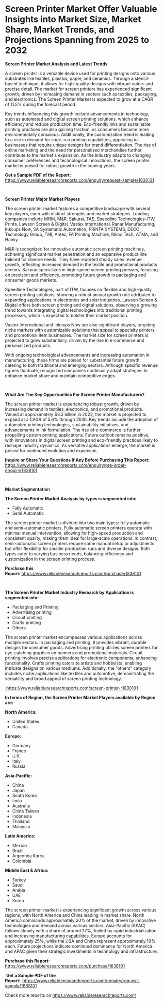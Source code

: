 <p><h1>Screen Printer Market Offer Valuable Insights into Market Size, Market Share, Market Trends, and Projections Spanning from 2025 to 2032</h1></p><p><strong>Screen Printer Market Analysis and Latest Trends</strong></p>
<p><p>A screen printer is a versatile device used for printing designs onto various substrates like textiles, plastics, paper, and ceramics. Through a stencil-based technique, it allows for high-quality designs with vibrant colors and precise detail. The market for screen printers has experienced significant growth, driven by increasing demand in sectors such as textiles, packaging, and electronics. The Screen Printer Market is expected to grow at a CAGR of 11.5% during the forecast period. </p><p>Key trends influencing this growth include advancements in technology, such as automated and digital screen printing solutions, which enhance efficiency and reduce production time. Eco-friendly inks and sustainable printing practices are also gaining traction, as consumers become more environmentally conscious. Additionally, the customization trend is leading to a rise in demand for short-run printing capabilities, appealing to businesses that require unique designs for brand differentiation. The rise of online marketing and the need for personalized merchandise further contribute to the market's expansion. As the industry adapts to changing consumer preferences and technological innovations, the screen printer market is poised for robust growth in the coming years.</p></p>
<p><strong>Get a Sample PDF of the Report:&nbsp;</strong> <a href="https://www.reliableresearchreports.com/enquiry/request-sample/1838101?utm_campaign=3360&utm_medium=2&utm_source=Github&utm_content=ia&utm_term=09042025&utm_id=screen-printer">https://www.reliableresearchreports.com/enquiry/request-sample/1838101</a></p>
<p>&nbsp;</p>
<p><strong>Screen Printer Major Market Players</strong></p>
<p><p>The screen printer market features a competitive landscape with several key players, each with distinct strengths and market strategies. Leading companies include MHM, M&R, Sakurai, TAS, Speedline Technologies-ITW, Printa, Lawson Screen & Digital, Vastex International, Ranar Manufacturing, Inkcups Now, SA Systematic Automation, PRiNTA SYSTEMS, DECO Technology Group, TMI, Antec, FA Printing Machine, Rhino Tech, ATMA, and Hanky.</p><p>M&R is recognized for innovative automatic screen printing machines, achieving significant market penetration and an expansive product line tailored for diverse needs. They have reported steady sales revenue growth, reflecting increased demand in the textile and promotional products sectors. Sakurai specializes in high-speed screen printing presses, focusing on precision and efficiency, promoting future growth in packaging and consumer goods markets.</p><p>Speedline Technologies, part of ITW, focuses on flexible and high-quality screen printing solutions, showing a robust annual growth rate attributed to expanding applications in electronics and solar industries. Lawson Screen & Digital offers both screen printing and digital solutions, observing a growing trend towards integrating digital technologies into traditional printing processes, which is expected to bolster their market position.</p><p>Vastex International and Inkcups Now are also significant players, targeting niche markets with customizable solutions that appeal to specialty printers and promotional item businesses. The market size for screen printers is projected to grow substantially, driven by the rise in e-commerce and personalized products.</p><p>With ongoing technological advancements and increasing automation in manufacturing, these firms are poised for substantial future growth, catering to both traditional and emerging sectors. Although specific revenue figures fluctuate, recognized companies continually adapt strategies to enhance market share and maintain competitive edges.</p></p>
<p>&nbsp;</p>
<p><strong>What Are The Key Opportunities For Screen Printer Manufacturers?</strong></p>
<p><p>The screen printer market is experiencing robust growth, driven by increasing demand in textiles, electronics, and promotional products. Valued at approximately $3.3 billion in 2022, the market is projected to expand at a CAGR of 5.6% through 2030. Key trends include the adoption of automated printing technologies, sustainability initiatives, and advancements in ink formulation. The rise of e-commerce is further propelling custom printing applications. Future outlook remains positive, with innovations in digital screen printing and eco-friendly practices likely to reshape industry dynamics. As versatile applications emerge, the market is poised for continued evolution and expansion.</p></p>
<p><strong>Inquire or Share Your Questions If Any Before Purchasing This Report:</strong> <a href="https://www.reliableresearchreports.com/enquiry/pre-order-enquiry/1838101?utm_campaign=3360&utm_medium=2&utm_source=Github&utm_content=ia&utm_term=09042025&utm_id=screen-printer">https://www.reliableresearchreports.com/enquiry/pre-order-enquiry/1838101</a></p>
<p>&nbsp;</p>
<p><strong>Market Segmentation</strong></p>
<p><strong>The Screen Printer Market Analysis by types is segmented into:</strong></p>
<p><ul><li>Fully Automatic</li><li>Semi Automatic</li></ul></p>
<p><p>The screen printer market is divided into two main types: fully automatic and semi-automatic printers. Fully automatic screen printers operate with minimal manual intervention, allowing for high-speed production and consistent quality, making them ideal for large-scale operations. In contrast, semi-automatic screen printers require some manual setup or adjustments but offer flexibility for smaller production runs and diverse designs. Both types cater to varying business needs, balancing efficiency and customization in the screen printing process.</p></p>
<p><strong>Purchase this Report:&nbsp;</strong><a href="https://www.reliableresearchreports.com/purchase/1838101?utm_campaign=3360&utm_medium=2&utm_source=Github&utm_content=ia&utm_term=09042025&utm_id=screen-printer">https://www.reliableresearchreports.com/purchase/1838101</a></p>
<p>&nbsp;</p>
<p><strong>The Screen Printer Market Industry Research by Application is segmented into:</strong></p>
<p><ul><li>Packaging and Printing</li><li>Advertising printing</li><li>Circuit printing</li><li>Crafts printing</li><li>Others</li></ul></p>
<p><p>The screen printer market encompasses various applications across multiple sectors. In packaging and printing, it provides vibrant, durable designs for consumer goods. Advertising printing utilizes screen printers for eye-catching graphics on banners and promotional materials. Circuit printing involves precise applications for electronic components, enhancing functionality. Crafts printing caters to artists and hobbyists, enabling intricate designs on various mediums. Additionally, the "others" category includes niche applications like textiles and automotive, demonstrating the versatility and broad appeal of screen printing technology.</p></p>
<p><a href="https://www.reliableresearchreports.com/screen-printer-r1838101?utm_campaign=3360&utm_medium=2&utm_source=Github&utm_content=ia&utm_term=09042025&utm_id=screen-printer">&nbsp;https://www.reliableresearchreports.com/screen-printer-r1838101</a></p>
<p><strong>In terms of Region, the Screen Printer Market Players available by Region are:</strong></p>
<p>
    <p> <strong> North America: </strong>
        <ul>
            <li>United States</li>
            <li>Canada</li>
        </ul>
        </p> 
    <p> <strong> Europe: </strong>
        <ul>
            <li>Germany</li>
            <li>France</li>
            <li>U.K.</li>
            <li>Italy</li>
            <li>Russia</li>
        </ul>
        </p> 
    <p> <strong> Asia-Pacific: </strong>
        <ul>
            <li>China</li>
            <li>Japan</li>
            <li>South Korea</li>
            <li>India</li>
            <li>Australia</li>
            <li>China Taiwan</li>
            <li>Indonesia</li>
            <li>Thailand</li>
            <li>Malaysia</li>
        </ul>
        </p> 
    <p> <strong> Latin America: </strong>
        <ul>
            <li>Mexico</li>
            <li>Brazil</li>
            <li>Argentina Korea</li>
            <li>Colombia</li>
        </ul>
        </p> 
    <p> <strong> Middle East & Africa: </strong>
        <ul>
            <li>Turkey</li>
            <li>Saudi</li>
            <li>Arabia</li>
            <li>UAE</li>
            <li>Korea</li>
        </ul>
    </p>
    </p>
<p><p>The screen printer market is experiencing significant growth across various regions, with North America and China leading in market share. North America commands approximately 30% of the market, driven by innovative technologies and demand across various sectors. Asia-Pacific (APAC) follows closely with a share of around 27%, fueled by rapid industrialization and increasing manufacturing capabilities. Europe accounts for approximately 25%, while the USA and China represent approximately 10% each. Future projections indicate continued dominance for North America and APAC given their strategic investments in technology and infrastructure.</p></p>
<p><strong>Purchase this Report: </strong><a href="https://www.reliableresearchreports.com/purchase/1838101?utm_campaign=3360&utm_medium=2&utm_source=Github&utm_content=ia&utm_term=09042025&utm_id=screen-printer">https://www.reliableresearchreports.com/purchase/1838101</a></p>
<p>&nbsp;<strong>Get a Sample PDF of the Report:&nbsp;&nbsp;</strong><a href="https://www.reliableresearchreports.com/enquiry/request-sample/1838101?utm_campaign=3360&utm_medium=2&utm_source=Github&utm_content=ia&utm_term=09042025&utm_id=screen-printer">https://www.reliableresearchreports.com/enquiry/request-sample/1838101</a></p>
<p><strong></strong></p>
<p>Check more reports on <a href="https://www.reliableresearchreports.com/?utm_campaign=3360&utm_medium=2&utm_source=Github&utm_content=ia&utm_term=09042025&utm_id=screen-printer">https://www.reliableresearchreports.com/</a></p>